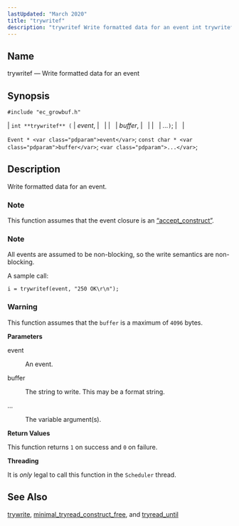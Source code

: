```yaml
---
lastUpdated: "March 2020"
title: "trywritef"
description: "trywritef Write formatted data for an event int trywritef event buffer Event event const char buffer Write formatted data for an event This function assumes that the event closure is an Section 68 2 accept construct All events are assumed to be non blocking so the write semantics are non..."
---
```


<a name="apis.trywritef"></a> 
## Name

trywritef — Write formatted data for an event

## Synopsis

`#include "ec_growbuf.h"`

| `int **trywritef** (` | <var class="pdparam">event</var>, |   |
|   | <var class="pdparam">buffer</var>, |   |
|   | <var class="pdparam">...</var>`)`; |   |

`Event * <var class="pdparam">event</var>`;
`const char * <var class="pdparam">buffer</var>`;
`<var class="pdparam">...</var>`;<a name="idp48151648"></a> 
## Description

Write formatted data for an event.

### Note

This function assumes that the event closure is an [“accept_construct”](/momentum/3/3-api/structs-accept-construct).

### Note

All events are assumed to be non-blocking, so the write semantics are non-blocking.

A sample call:

`i = trywritef(event, "250 OK\r\n");`

### Warning

This function assumes that the `buffer` is a maximum of `4096` bytes.

**<a name="idp48158592"></a> Parameters**

<dl class="variablelist">

<dt>event</dt>

<dd>

An event.

</dd>

<dt>buffer</dt>

<dd>

The string to write. This may be a format string.

</dd>

<dt>...</dt>

<dd>

The variable argument(s).

</dd>

</dl>

**<a name="idp48165008"></a> Return Values**

This function returns `1` on success and `0` on failure.

**<a name="idp48166816"></a> Threading**

It is *only* legal to call this function in the `Scheduler` thread.

<a name="idp48168800"></a> 
## See Also

[trywrite](/momentum/3/3-api/apis-trywrite), [minimal_tryread_construct_free](/momentum/3/3-api/apis-minimal-tryread-construct-free), and [tryread_until](/momentum/3/3-api/apis-tryread-until)
